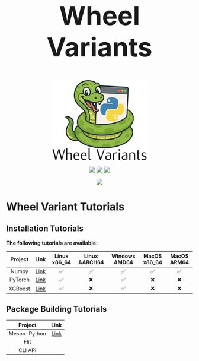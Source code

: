 <h1 style="text-align:center; font-size: 5em">Wheel Variants</h1>

<p align="center">
    <img width="256px" src="assets/wheely_variants.png"/>
</p>

<p align="center">
  <a href="https://github.com/wheelnext/wheelnext/blob/main/LICENSE">
    <img src="https://img.shields.io/github/license/wheelnext/variantlib?style=for-the-badge">
  </a>
  <a href="https://discord.com/channels/803025117553754132/1279204588196597811">
      <img src="https://img.shields.io/badge/Discord_PyPA-WheelNext-blueviolet?style=for-the-badge" />
  </a>
  <a href="https://wheelnext.dev">
      <img src="https://img.shields.io/badge/WheelNext.dev-lightblue?style=for-the-badge" />
  </a>
</p>

<p align="center">
  <a href="https://deepwiki.com/wheelnext/variantlib">
      <img src="https://img.shields.io/badge/Deep_Wiki-VariantLib-lightblue?style=for-the-badge" />
  </a>
</p>

# Wheel Variant Tutorials

## Installation Tutorials

**The following tutorials are available:**

| Project |               Link                | Linux x86_64 | Linux AARCH64 | Windows AMD64 | MacOS x86_64 | MacOS ARM64 |
| :-----: | :-------------------------------: | :----------: | :-----------: | :-----------: | :----------: | :---------: |
|  Numpy  |  [Link](docs/tutorials/Numpy.md)  |      ✅      |      ✅       |      ✅       |      ✅      |     ✅      |
| PyTorch | [Link](docs/tutorials/PyTorch.md) |      ✅      |      ❌       |      ✅       |      ❌      |     ❌      |
| XGBoost | [Link](docs/tutorials/XGBoost.md) |      ✅      |      ❌       |      ✅       |      ❌      |     ❌      |

## Package Building Tutorials

|   Project    |                  Link                  |
| :----------: | :------------------------------------: |
| Meson-Python | [Link](docs/tutorials/meson-python.md) |
|     Flit     |                                        |
|   CLI API    |                                        |
